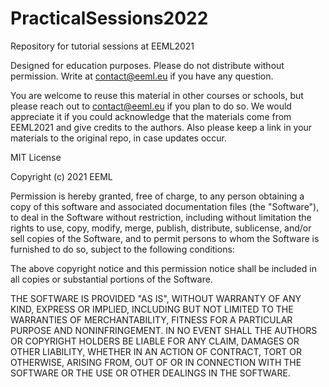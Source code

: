 # PracticalSessions2022

Repository for tutorial sessions at EEML2021

Designed for education purposes. Please do not distribute without permission. Write at contact@eeml.eu if you have any question.

You are welcome to reuse this material in other courses or schools, but please reach out to contact@eeml.eu if you plan to do so. We would appreciate it if you could acknowledge that the materials come from EEML2021 and give credits to the authors. Also please keep a link in your materials to the original repo, in case updates occur.

MIT License

Copyright (c) 2021 EEML

Permission is hereby granted, free of charge, to any person obtaining a copy of this software and associated documentation files (the "Software"), to deal in the Software without restriction, including without limitation the rights to use, copy, modify, merge, publish, distribute, sublicense, and/or sell copies of the Software, and to permit persons to whom the Software is furnished to do so, subject to the following conditions:

The above copyright notice and this permission notice shall be included in all copies or substantial portions of the Software.

THE SOFTWARE IS PROVIDED "AS IS", WITHOUT WARRANTY OF ANY KIND, EXPRESS OR IMPLIED, INCLUDING BUT NOT LIMITED TO THE WARRANTIES OF MERCHANTABILITY, FITNESS FOR A PARTICULAR PURPOSE AND NONINFRINGEMENT. IN NO EVENT SHALL THE AUTHORS OR COPYRIGHT HOLDERS BE LIABLE FOR ANY CLAIM, DAMAGES OR OTHER LIABILITY, WHETHER IN AN ACTION OF CONTRACT, TORT OR OTHERWISE, ARISING FROM, OUT OF OR IN CONNECTION WITH THE SOFTWARE OR THE USE OR OTHER DEALINGS IN THE SOFTWARE.
